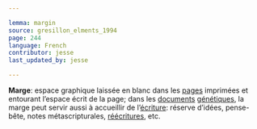 ```yaml
---

lemma: margin
source: gresillon_elments_1994
page: 244
language: French
contributor: jesse
last_updated_by: jesse

---
```

**Marge**: espace graphique laissée en blanc dans les [pages](page.html) imprimées et entourant l’espace écrit de la page; dans les [documents](document.html) [génétiques](genesis.html), la marge peut servir aussi à accueillir de l’[écriture](writingProces.html): réserve d’idées, pense-bête, notes métascripturales, [réécritures](rewriting.html), etc.
